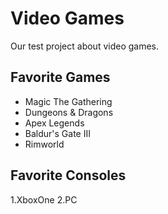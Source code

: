 # Video Games
Our test project about video games. 

## Favorite Games 
- Magic The Gathering 
- Dungeons & Dragons 
- Apex Legends 
- Baldur's Gate III
- Rimworld

## Favorite Consoles
1.XboxOne
2.PC

